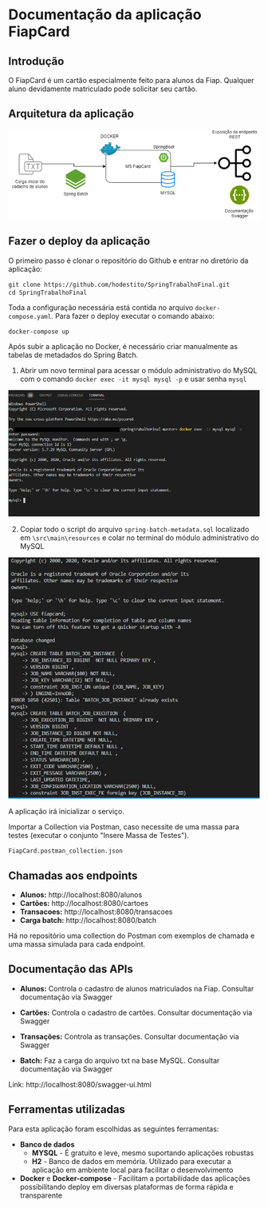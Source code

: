 # Documentação da aplicação FiapCard

## Introdução

O FiapCard é um cartão especialmente feito para alunos da Fiap.
Qualquer aluno devidamente matriculado pode solicitar seu cartão.

## Arquitetura da aplicação

![Arquitetura da aplicação FiapCard](G1_TrabalhoSpring.png)

## Fazer o deploy da aplicação

O primeiro passo é clonar o repositório do Github e entrar no diretório da aplicação:

    git clone https://github.com/hodestito/SpringTrabalhoFinal.git
    cd SpringTrabalhoFinal

Toda a configuração necessária está contida no arquivo `docker-compose.yaml`. Para fazer o deploy executar o comando abaixo:

    docker-compose up

Após subir a aplicação no Docker, é necessário criar manualmente as tabelas de metadados do Spring Batch.

1.  Abrir um novo terminal para acessar o módulo administrativo do MySQL com o comando `docker exec -it mysql mysql -p` e usar senha `mysql`

![Modulo administrativo MySQL](modulo-adm-mysql.png)


2.  Copiar todo o script do arquivo `spring-batch-metadata.sql` localizado em `\src\main\resources` e colar no terminal do módulo administrativo do MySQL

![Script MySQL](script-mysql.png)

A aplicação irá inicializar o serviço.

Importar a Collection via Postman, caso necessite de uma massa para testes (executar o conjunto "Insere Massa de Testes").
    
    FiapCard.postman_collection.json
 

## Chamadas aos endpoints

* **Alunos:** http://localhost:8080/alunos
* **Cartões:** http://localhost:8080/cartoes
* **Transacoes:** http://localhost:8080/transacoes
* **Carga batch:** http://localhost:8080/batch

Há no repositório uma collection do Postman com exemplos de chamada e uma massa simulada para cada endpoint.

## Documentação das APIs

* **Alunos:** Controla o cadastro de alunos matriculados na Fiap. Consultar documentação via Swagger

* **Cartões:** Controla o cadastro de cartões. Consultar documentação via Swagger 

* **Transações:** Controla as transações. Consultar documentação via Swagger

* **Batch:** Faz a carga do arquivo txt na base MySQL. Consultar documentação via Swagger

Link: http://localhost:8080/swagger-ui.html

## Ferramentas utilizadas

Para esta aplicação foram escolhidas as seguintes ferramentas:

- **Banco de dados**
  - **MYSQL** - É gratuito e leve, mesmo suportando aplicações robustas
  - **H2** - Banco de dados em memória. Utilizado para executar a aplicação em ambiente local para facilitar o desenvolvimento 
- **Docker** e **Docker-compose** - Facilitam a portabilidade das aplicações possibilitando deploy em diversas plataformas de forma rápida e transparente
